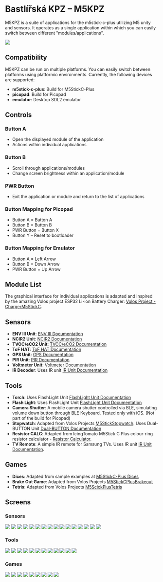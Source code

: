 # Bastlířská KPZ – M5KPZ

M5KPZ is a suite of applications for the m5stick-c-plus utilizing M5 unity and sensors. It operates as a single
application within which you can easily switch between different "modules/applications".

![](./docs/kpz.jpeg)

## Compatibility

M5KPZ can be run on multiple platforms. You can easily switch between platforms using platformio environments.
Currently, the following devices are supported:

- **m5stick-c-plus**: Build for M5StickC-Plus
- **picopad**: Build for Picopad
- **emulator**: Desktop SDL2 emulator

## Controls

### Button A

- Open the displayed module of the application
- Actions within individual applications

### Button B

- Scroll through applications/modules
- Change screen brightness within an application/module

### PWR Button

- Exit the application or module and return to the list of applications

### Button Mapping for Picopad

- Button A = Button A
- Button B = Button B
- PWR Button = Button X
- Button Y – Reset to bootloader

### Button Mapping for Emulator

- Button A = Left Arrow
- Button B = Down Arrow
- PWR Button = Up Arrow

## Module List

The graphical interface for individual applications is adapted and inspired by the amazing Volos project ESP32 Li-ion
Battery Charger: [Volos Project - ChargerM5StickC](https://github.com/VolosR/chargerM5StickC).

## Sensors

- **ENV III Unit**: [ENV III Documentation](https://docs.m5stack.com/en/unit/envIII)
- **NCIR2 Unit**: [NCIR2 Documentation](https://docs.m5stack.com/en/unit/NCIR2)
- **TVOC/eCO2 Unit**: [TVOC/eCO2 Documentation](https://docs.m5stack.com/en/unit/tvoc)
- **ToF HAT**: [ToF HAT Documentation](https://docs.m5stack.com/en/hat/hat-tof)
- **GPS Unit**: [GPS Documentation](https://docs.m5stack.com/en/unit/gps)
- **PIR Unit**: [PIR Documentation](https://docs.m5stack.com/en/unit/PIR)
- **Voltmeter Unit**: [Voltmeter Documentation](https://docs.m5stack.com/en/unit/vmeter)
- **IR Decoder**: Uses IR unit [IR Unit Documentation](https://docs.m5stack.com/en/unit/ir)

## Tools

- **Torch**: Uses FlashLight Unit [FlashLight Unit Documentation](https://docs.m5stack.com/en/unit/FlashLight)
- **Flash Light**: Uses FlashLight Unit [FlashLight Unit Documentation](https://docs.m5stack.com/en/unit/FlashLight)
- **Camera Shutter**: A mobile camera shutter controlled via BLE, simulating volume down button through BLE Keyboard.
  Tested only with iOS. (Not part of the build for Picopad)
- **Stopwatch**: Adapted from Volos Projects [M5StickStopwatch](https://github.com/VolosR/M5StickStopwatch). Uses
  Dual-BUTTON Unit [Dual-BUTTON Documentation](https://docs.m5stack.com/en/unit/dual_button)
- **Resistor CALC**: Adapted from IcingTomato M5Stick C Plus colour-ring resistor
  calculator - [Resistor Calculator](https://github.com/IcingTomato/M5StickC-Resistor-Calculator).
- **TV Remote**: A simple IR remote for Samsung TVs. Uses IR
  unit [IR Unit Documentation](https://docs.m5stack.com/en/unit/ir).

## Games

- **Dices**: Adapted from sample examples
  at [M5StickC-Plus Dices](https://github.com/m5stack/M5StickC-Plus/tree/master/examples/Games/Dices)
- **Brake Out Game**: Adapted from Volos
  Projects [M5StickCPlusBrakeout](https://github.com/VolosR/M5StickCPlusBrakeout/tree/main)
- **Tetris**: Adapted from Volos Projects [M5ScickPlusTetris](https://github.com/VolosR/M5ScickPlusTetris/blob/main/)

## Screens

### Sensors

![](./docs/01-evniii-1.png)
![](./docs/01-evniii-2.png)
![](./docs/02-ncir-1.png)
![](./docs/02-ncir-2.png)
![](./docs/03-tvoc-1.png)
![](./docs/03-tvoc-2.png)
![](./docs/04-tof-1.png)
![](./docs/04-tof-2.png)
![](./docs/05-gps-1.png)
![](./docs/05-gps-2.png)
![](./docs/06-pir-1.png)
![](./docs/06-pir-2.png)
![](./docs/07-voltmeter-1.png)
![](./docs/07-voltmeter-2.png)
![](./docs/08-ir-decoder-1.png)
![](./docs/08-ir-decoder-2.png)

### Tools

![](./docs/09-torch-1.png)
![](./docs/09-torch-2.png)
![](./docs/10-flash-light-1.png)
![](./docs/10-flash-light-2.png)
![](./docs/11-shutter-1.png)
![](./docs/11-shutter-2.png)
![](./docs/12-stopwatch-1.png)
![](./docs/12-stopwatch-2.png)
![](./docs/13-resistor-calc-1.png)
![](./docs/13-resistor-calc-2.png)
![](./docs/14-tv-remote-1.png)
![](./docs/14-tv-remote-2.png)

### Games

![](./docs/15-dices-1.png)
![](./docs/15-dices-2.png)
![](./docs/15-dices-3.png)
![](./docs/16-brakeout-1.png)
![](./docs/16-brakeout-2.png)
![](./docs/16-brakeout-3.png)
![](./docs/17-tetris-1.png)
![](./docs/17-tetris-2.png)
![](./docs/17-tetris-3.png)
